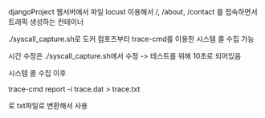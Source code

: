 djangoProject 웹서버에서 파일 locust 이용해서 /, /about, /contact 를 접속하면서 트래픽 생성하는 컨테이너

./syscall_capture.sh로 도커 컴포즈부터 trace-cmd를 이용한 시스템 콜 수집 가능

시간 수정은 ./syscall_capture.sh에서 수정 -> 테스트를 위해 10초로 되어있음

시스템 콜 수집 이후

trace-cmd report -i trace.dat > trace.txt

로 txt파일로 변환해서 사용
